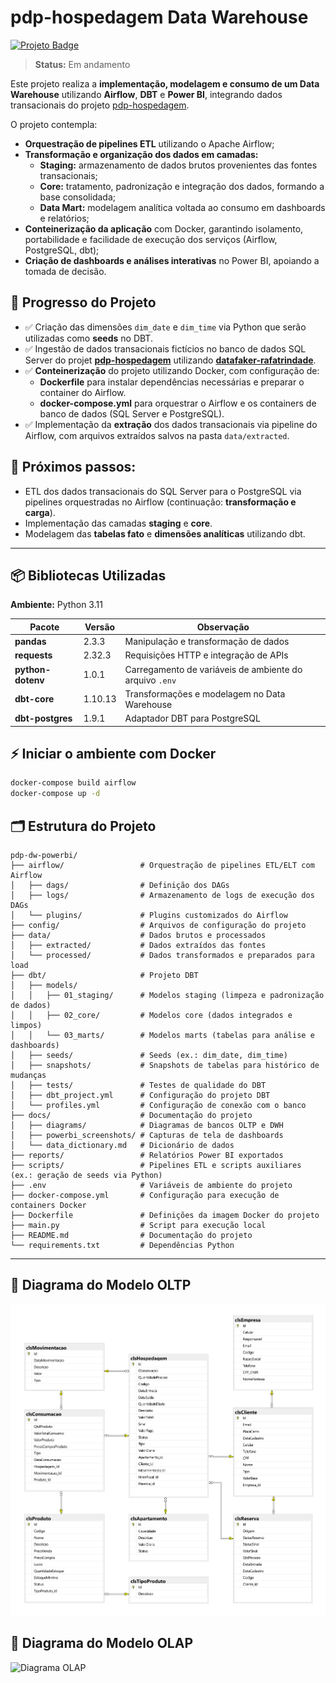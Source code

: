 # pdp-hospedagem Data Warehouse
[![Projeto Badge](https://img.shields.io/badge/-pdp--hospedagem-2B5482?style=flat-square&logo=github&logoColor=fff)](https://github.com/rafa-trindade/pdp-hospedagem)

> **Status:** Em andamento  

Este projeto realiza a **implementação, modelagem e consumo de um Data Warehouse** utilizando **Airflow**, **DBT** e **Power BI**, integrando dados transacionais do projeto [pdp-hospedagem](https://github.com/rafa-trindade/pdp-hospedagem).  

O projeto contempla:  
- **Orquestração de pipelines ETL** utilizando o Apache Airflow;  
- **Transformação e organização dos dados em camadas:**  
  - **Staging:** armazenamento de dados brutos provenientes das fontes transacionais;  
  - **Core:** tratamento, padronização e integração dos dados, formando a base consolidada;  
  - **Data Mart:** modelagem analítica voltada ao consumo em dashboards e relatórios;  
- **Conteinerização da aplicação** com Docker, garantindo isolamento, portabilidade e facilidade de execução dos serviços (Airflow, PostgreSQL, dbt);  
- **Criação de dashboards e análises interativas** no Power BI, apoiando a tomada de decisão.


## 📍 Progresso do Projeto

- ✅ Criação das dimensões `dim_date` e `dim_time` via Python que serão utilizadas como **seeds** no DBT.  
- ✅ Ingestão de dados transacionais fictícios no banco de dados SQL Server do projet [**pdp-hospedagem**](https://github.com/rafa-trindade/pdp-hospedagem) utilizando [**datafaker-rafatrindade**](https://github.com/rafa-trindade/datafaker-rafatrindade).
- ✅ **Conteinerização** do projeto utilizando Docker, com configuração de:
  - **Dockerfile** para instalar dependências necessárias e preparar o container do Airflow.
  - **docker-compose.yml** para orquestrar o Airflow e os containers de banco de dados (SQL Server e PostgreSQL).  
- ✅ Implementação da **extração** dos dados transacionais via pipeline do Airflow, com arquivos extraídos salvos na pasta `data/extracted`.  


## 🚧 Próximos passos:
- ETL dos dados transacionais do SQL Server para o PostgreSQL via pipelines orquestradas no Airflow (continuação: **transformação e carga**).  
- Implementação das camadas **staging** e **core**.  
- Modelagem das **tabelas fato** e **dimensões analíticas** utilizando dbt.

---

## 📦 Bibliotecas Utilizadas

**Ambiente:** Python 3.11  

| Pacote            | Versão  | Observação |
|-------------------|---------|------------|
| **pandas**         | 2.3.3    | Manipulação e transformação de dados |
| **requests**       | 2.32.3   | Requisições HTTP e integração de APIs |
| **python-dotenv**  | 1.0.1    | Carregamento de variáveis de ambiente do arquivo `.env` |
| **dbt-core**       | 1.10.13  | Transformações e modelagem no Data Warehouse |
| **dbt-postgres**   | 1.9.1    | Adaptador DBT para PostgreSQL |

## ⚡ Iniciar o ambiente com Docker

```bash
docker-compose build airflow
docker-compose up -d
```

## 🗂️ Estrutura do Projeto

```text
pdp-dw-powerbi/
├── airflow/                 # Orquestração de pipelines ETL/ELT com Airflow
│   ├── dags/                # Definição dos DAGs
│   ├── logs/                # Armazenamento de logs de execução dos DAGs
│   └── plugins/             # Plugins customizados do Airflow
├── config/                  # Arquivos de configuração do projeto
├── data/                    # Dados brutos e processados
│   ├── extracted/           # Dados extraídos das fontes
│   └── processed/           # Dados transformados e preparados para load
├── dbt/                     # Projeto DBT
│   ├── models/              
│   │   ├── 01_staging/      # Modelos staging (limpeza e padronização de dados)
│   │   ├── 02_core/         # Modelos core (dados integrados e limpos)
│   │   └── 03_marts/        # Modelos marts (tabelas para análise e dashboards)
│   ├── seeds/               # Seeds (ex.: dim_date, dim_time)
│   ├── snapshots/           # Snapshots de tabelas para histórico de mudanças
│   ├── tests/               # Testes de qualidade do DBT
│   ├── dbt_project.yml      # Configuração do projeto DBT
│   └── profiles.yml         # Configuração de conexão com o banco
├── docs/                    # Documentação do projeto
│   ├── diagrams/            # Diagramas de bancos OLTP e DWH
│   ├── powerbi_screenshots/ # Capturas de tela de dashboards
│   └── data_dictionary.md   # Dicionário de dados
├── reports/                 # Relatórios Power BI exportados
├── scripts/                 # Pipelines ETL e scripts auxiliares (ex.: geração de seeds via Python)
├── .env                     # Variáveis de ambiente do projeto
├── docker-compose.yml       # Configuração para execução de containers Docker
├── Dockerfile               # Definições da imagem Docker do projeto
├── main.py                  # Script para execução local
├── README.md                # Documentação do projeto
└── requirements.txt         # Dependências Python
```

---

## 🧩 Diagrama do Modelo OLTP
![Diagrama OLTP](docs/diagrams/oltp_model.png)

## 🧠 Diagrama do Modelo OLAP
![Diagrama OLAP](docs/diagrams/olap_model.png)